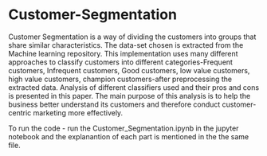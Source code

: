 # Customer-Segmentation
Customer Segmentation is a way of dividing the customers into groups that share similar characteristics. The data-set chosen is extracted from the Machine learning repository. This implementation uses many different approaches to classify customers into different categories-Frequent customers, Infrequent customers, Good customers, low value customers, high value customers, champion customers-after preprocessing the extracted data. Analysis of different classifiers used and their pros and cons is presented in this paper. The main purpose of this analysis is to help the business better understand its customers and therefore conduct customer-centric marketing more effectively.

To run the code - run the Customer_Segmentation.ipynb in the jupyter notebook and the explanantion of each part is mentioned in the the same file.
